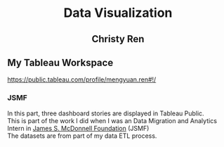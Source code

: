 

<div align="center">
<h1>Data Visualization<br>
<h2>Christy Ren
</div>

## My Tableau Workspace
https://public.tableau.com/profile/mengyuan.ren#!/

### JSMF
In this part, three dashboard stories are displayed in Tableau Public. <br>
This is part of the work I did when I was an Data Migration and Analytics Intern in [James S. McDonnell Foundation] (JSMF) <br>
The datasets are from part of my data ETL process. <br>

[James S. McDonnell Foundation]: https://www.jsmf.org/




